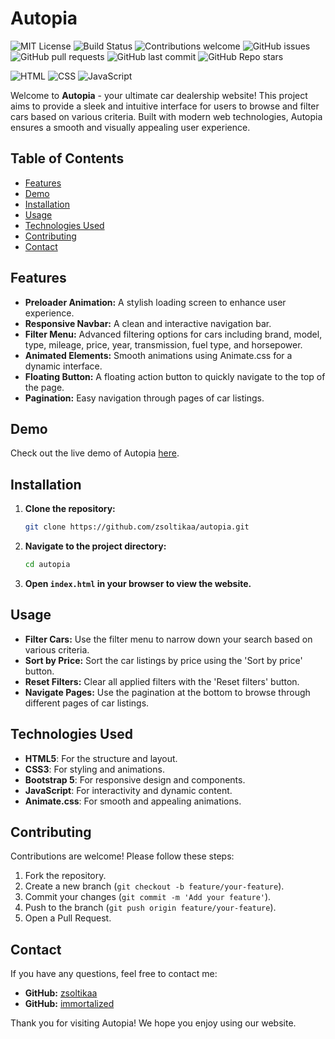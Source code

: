 # Autopia

![MIT License](https://img.shields.io/badge/License-MIT-yellow.svg)
![Build Status](https://img.shields.io/badge/build-passing-brightgreen)
![Contributions welcome](https://img.shields.io/badge/contributions-welcome-orange.svg)
![GitHub issues](https://img.shields.io/github/issues/zsoltikaa/Autopia)
![GitHub pull requests](https://img.shields.io/github/issues-pr/zsoltikaa/Autopia)
![GitHub last commit](https://img.shields.io/github/last-commit/zsoltikaa/Autopia)
![GitHub Repo stars](https://img.shields.io/github/stars/zsoltikaa/Autopia?style=social)

![HTML](https://img.shields.io/badge/HTML5-E34F26?logo=html5&logoColor=white)
![CSS](https://img.shields.io/badge/CSS3-1572B6?logo=css3&logoColor=white)
![JavaScript](https://img.shields.io/badge/JavaScript-F7DF1E?logo=javascript&logoColor=black)

Welcome to **Autopia** - your ultimate car dealership website! This project aims to provide a sleek and intuitive interface for users to browse and filter cars based on various criteria. Built with modern web technologies, Autopia ensures a smooth and visually appealing user experience.

## Table of Contents

- [Features](#features)
- [Demo](#demo)
- [Installation](#installation)
- [Usage](#usage)
- [Technologies Used](#technologies-used)
- [Contributing](#contributing)
- [Contact](#contact)

## Features

- **Preloader Animation:** A stylish loading screen to enhance user experience.
- **Responsive Navbar:** A clean and interactive navigation bar.
- **Filter Menu:** Advanced filtering options for cars including brand, model, type, mileage, price, year, transmission, fuel type, and horsepower.
- **Animated Elements:** Smooth animations using Animate.css for a dynamic interface.
- **Floating Button:** A floating action button to quickly navigate to the top of the page.
- **Pagination:** Easy navigation through pages of car listings.

## Demo

Check out the live demo of Autopia [here](http://zsoltikaa.github.io/Autopia).

## Installation

1. **Clone the repository:**
    ```bash
    git clone https://github.com/zsoltikaa/autopia.git
    ```

2. **Navigate to the project directory:**
    ```bash
    cd autopia
    ```

3. **Open `index.html` in your browser to view the website.**

## Usage

- **Filter Cars:** Use the filter menu to narrow down your search based on various criteria.
- **Sort by Price:** Sort the car listings by price using the 'Sort by price' button.
- **Reset Filters:** Clear all applied filters with the 'Reset filters' button.
- **Navigate Pages:** Use the pagination at the bottom to browse through different pages of car listings.

## Technologies Used

- **HTML5**: For the structure and layout.
- **CSS3**: For styling and animations.
- **Bootstrap 5**: For responsive design and components.
- **JavaScript**: For interactivity and dynamic content.
- **Animate.css**: For smooth and appealing animations.

## Contributing

Contributions are welcome! Please follow these steps:

1. Fork the repository.
2. Create a new branch (`git checkout -b feature/your-feature`).
3. Commit your changes (`git commit -m 'Add your feature'`).
4. Push to the branch (`git push origin feature/your-feature`).
5. Open a Pull Request.

## Contact

If you have any questions, feel free to contact me:

- **GitHub:** [zsoltikaa](https://github.com/zsoltikaa)
- **GitHub:** [immortalized](https://github.com/immortalized)

Thank you for visiting Autopia! We hope you enjoy using our website.
